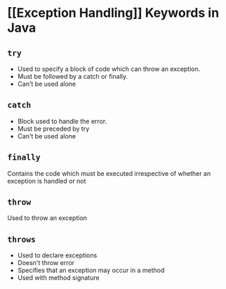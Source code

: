 # [[Exception Handling]] Keywords in Java

## `try`

- Used to specify a block of code which can throw an exception.
- Must be followed by a catch or finally.
- Can't be used alone

## `catch`

- Block used to handle the error.
- Must be preceded by try
- Can't be used alone

## `finally`

Contains the code which must be executed irrespective of whether an exception is handled or not

## `throw`

Used to throw an exception

## `throws`

- Used to declare exceptions
- Doesn't throw error
- Specifies that an exception may occur in a method
- Used with method signature
